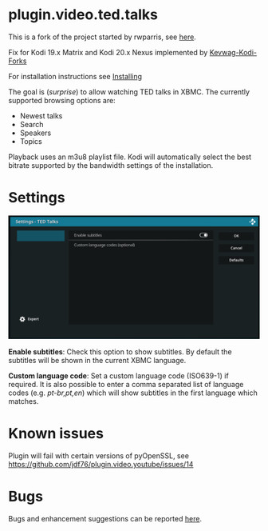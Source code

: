 plugin.video.ted.talks
===========================
This is a fork of the project started by rwparris, see
[here](http://forum.xbmc.org/showthread.php?tid=36866).

Fix for Kodi 19.x Matrix and Kodi 20.x Nexus implemented by [Kevwag-Kodi-Forks](https://githuc.com/Kevwag-Kodi-Forks)

For installation instructions see
[Installing](https://github.com/moreginger/xbmc-plugin.video.ted.talks/wiki/Installing)

The goal is (_surprise_) to allow watching TED talks in XBMC.
The currently supported browsing options are:
* Newest talks
* Search
* Speakers
* Topics

Playback uses an m3u8 playlist file. Kodi will automatically select the best
bitrate supported by the bandwidth settings of the installation.


Settings
========

![settings screen shot](README/settings.png)

__Enable subtitles__: Check this option to show subtitles.
By default the subtitles will be shown in the current XBMC language.

__Custom language code__: Set a custom language code (ISO639-1) if required.
It is also possible to enter a comma separated list of language codes (e.g. _pt-br,pt,en_)
which will show subtitles in the first language which matches.


Known issues
============

Plugin will fail with certain versions of pyOpenSSL, see
https://github.com/jdf76/plugin.video.youtube/issues/14


Bugs
====
Bugs and enhancement suggestions can be reported
[here](https://github.com/moreginger/xbmc-plugin.video.ted.talks/issues).
